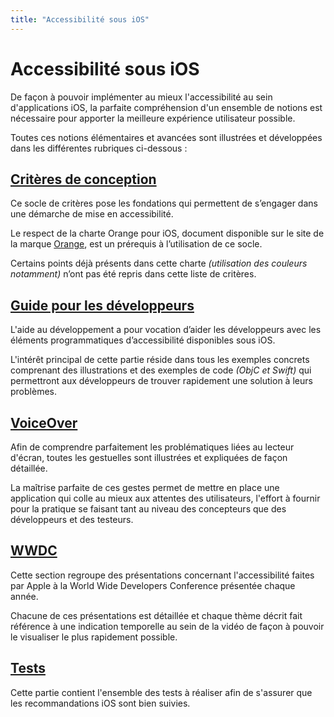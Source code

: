 ```yaml
---
title: "Accessibilité sous iOS"
---
```


# Accessibilité sous iOS

De façon à pouvoir implémenter au mieux l'accessibilité au sein d'applications iOS, la parfaite compréhension d'un ensemble de notions est nécessaire pour apporter la meilleure expérience utilisateur possible.

Toutes ces notions élémentaires et avancées sont illustrées et développées dans les différentes rubriques ci-dessous :

## [Critères de conception](conception/)
Ce socle de critères pose les fondations qui permettent de s’engager dans une démarche de mise en accessibilité.

Le respect de la charte Orange pour iOS, document disponible sur le site de la marque [Orange](http://design.orange.com/), est un prérequis à l’utilisation de ce socle.

Certains points déjà présents dans cette charte *(utilisation des couleurs notamment)* n’ont pas été repris dans cette liste de critères.

## [Guide pour les développeurs](developpement/)
L'aide au développement a pour vocation d’aider les développeurs avec les éléments programmatiques d’accessibilité disponibles sous iOS.

L'intérêt principal de cette partie réside dans tous les exemples concrets comprenant des illustrations et des exemples de code *(ObjC et Swift)* qui permettront aux développeurs de trouver rapidement une solution à leurs problèmes.

## [VoiceOver](voiceover/)
Afin de comprendre parfaitement les problématiques liées au lecteur d'écran, toutes les gestuelles sont illustrées et expliquées de façon détaillée.

La maîtrise parfaite de ces gestes permet de mettre en place une application qui colle au mieux aux attentes des utilisateurs, l'effort à fournir pour la pratique se faisant tant au niveau des concepteurs que des développeurs et des testeurs.

## [WWDC](wwdc/)
Cette section regroupe des présentations concernant l'accessibilité faites par Apple à la World Wide Developers Conference présentée chaque année.

Chacune de ces présentations est détaillée et chaque thème décrit fait référence à une indication temporelle au sein de la vidéo de façon à pouvoir le visualiser le plus rapidement possible.

## [Tests](test/)
Cette partie contient l'ensemble des tests à réaliser afin de s'assurer que les recommandations iOS sont bien suivies.
